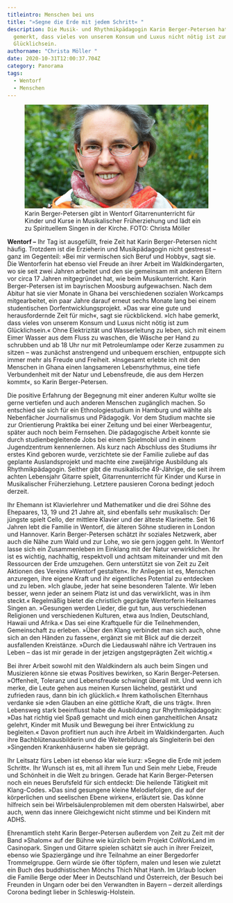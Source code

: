 ```yaml
---
titleintro: Menschen bei uns
title: "»Segne die Erde mit jedem Schritt« "
description: Die Musik- und Rhythmikpädagogin Karin Berger-Petersen hat in Ghana
  gemerkt, dass vieles von unserem Konsum und Luxus nicht nötig ist zum
  Glücklichsein.
authorname: "Christa Möller "
date: 2020-10-31T12:00:37.704Z
category: Panorama
tags:
  - Wentorf
  - Menschen
---
```



<figure>
  <img src="/static/media/2020-berger-petersen-Karin.jpg">
  <figcaption>
Karin Berger-Petersen gibt in Wentorf Gitarrenunterricht für Kinder und Kurse in Musikalischer Früherziehung und lädt ein zu Spirituellem Singen in der Kirche. FOTO: Christa Möller  
   
  </figcaption>
</figure>



**Wentorf –** Ihr Tag ist ausgefüllt, freie Zeit hat Karin Berger-Petersen nicht häufig. Trotzdem ist die Erzieherin und Musikpädagogin nicht gestresst – ganz im Gegenteil: »Bei mir vermischen sich Beruf und Hobby«, sagt sie. Die Wentorferin hat ebenso viel Freude an ihrer Arbeit im Waldkindergarten, wo sie seit zwei Jahren arbeitet und den sie gemeinsam mit anderen Eltern vor circa 17 Jahren mitgegründet hat, wie beim Musikunterricht. Karin Berger-Petersen ist im bayrischen Moosburg aufgewachsen. Nach dem Abitur hat sie vier Monate in Ghana bei verschiedenen sozialen Workcamps mitgearbeitet, ein paar Jahre darauf erneut sechs Monate lang bei einem studentischen Dorfentwicklungsprojekt. »Das war eine gute und herausfordernde Zeit für mich«, sagt sie rückblickend. »Ich habe gemerkt, dass vieles von unserem Konsum und Luxus nicht nötig ist zum Glücklichsein.« Ohne Elektrizität und Wasserleitung zu leben, sich mit einem Eimer Wasser aus dem Fluss zu waschen, die Wäsche per Hand zu schrubben und ab 18 Uhr nur mit Petroleumlampe oder Kerze zusammen zu sitzen – was zunächst anstrengend und unbequem erschien, entpuppte sich immer mehr als Freude und Freiheit. »Insgesamt erlebte ich mit den Menschen in Ghana einen langsameren Lebensrhythmus, eine tiefe Verbundenheit mit der Natur und Lebensfreude, die aus dem Herzen kommt«, so Karin Berger-Petersen. 

Die positive Erfahrung der Begegnung mit einer anderen Kultur wollte sie gerne vertiefen und auch anderen Menschen zugänglich machen. So entschied sie sich für ein Ethnologiestudium in Hamburg und wählte als Nebenfächer Journalismus und Pädagogik. Vor dem Studium machte sie zur Orientierung Praktika bei einer Zeitung und bei einer Werbeagentur, später auch noch beim Fernsehen. Die pädagogische Arbeit konnte sie durch studienbegleitende Jobs bei einem Spielmobil und in einem Jugendzentrum kennenlernen. Als kurz nach Abschluss des Studiums ihr erstes Kind geboren wurde, verzichtete sie der Familie zuliebe auf das geplante Auslandsprojekt und machte eine zweijährige Ausbildung als Rhythmikpädagogin. Seither gibt die musikalische 49-Jährige, die seit ihrem achten Lebensjahr Gitarre spielt, Gitarrenunterricht für Kinder und Kurse in Musikalischer Früherziehung. Letztere pausieren Corona bedingt jedoch derzeit. 

Ihr Ehemann ist Klavierlehrer und Mathematiker und die drei Söhne des Ehepaares, 13, 19 und 21 Jahre alt, sind ebenfalls sehr musikalisch: Der jüngste spielt Cello, der mittlere Klavier und der älteste Klarinette. Seit 16 Jahren lebt die Familie in Wentorf, die älteren Söhne studieren in London und Hannover. Karin Berger-Petersen schätzt ihr soziales Netzwerk, aber auch die Nähe zum Wald und zur Lohe, wo sie gern joggen geht. In Wentorf lasse sich ein Zusammenleben im Einklang mit der Natur verwirklichen. Ihr ist es wichtig, nachhaltig, respektvoll und achtsam miteinander und mit den Ressourcen der Erde umzugehen. Gern unterstützt sie von Zeit zu Zeit Aktionen des Vereins »Wentorf gestalten«. Ihr Anliegen ist es, Menschen anzuregen, ihre eigene Kraft und ihr eigentliches Potential zu entdecken und zu leben. »Ich glaube, jeder hat seine besonderen Talente. Wir leben besser, wenn jeder an seinem Platz ist und das verwirklicht, was in ihm steckt.« Regelmäßig bietet die christlich geprägte Wentorferin Heilsames Singen an. »Gesungen werden Lieder, die gut tun, aus verschiedenen Religionen und verschiedenen Kulturen, etwa aus Indien, Deutschland, Hawaii und Afrika.« Das sei eine Kraftquelle für die Teilnehmenden, Gemeinschaft zu erleben. »Über den Klang verbindet man sich auch, ohne sich an den Händen zu fassen«, ergänzt sie mit Blick auf die derzeit ausfallenden Kreistänze. »Durch die Liedauswahl nähre ich Vertrauen ins Leben – das ist mir gerade in der jetzigen angstgeprägten Zeit wichtig.«  

Bei ihrer Arbeit sowohl mit den Waldkindern als auch beim Singen und Musizieren könne sie etwas Positives bewirken, so Karin Berger-Petersen. »Offenheit, Toleranz und Lebensfreude schwingt überall mit. Und wenn ich merke, die Leute gehen aus meinen Kursen lächelnd, gestärkt und zufrieden raus, dann bin ich glücklich.« Ihrem katholischen Elternhaus verdanke sie »den Glauben an eine göttliche Kraft, die uns trägt«. Ihren Lebensweg stark beeinflusst habe die Ausbildung zur Rhythmikpädagogin: »Das hat richtig viel Spaß gemacht und mich einen ganzheitlichen Ansatz gelehrt, Kinder mit Musik und Bewegung bei ihrer Entwicklung zu begleiten.« Davon profitiert nun auch ihre Arbeit im Waldkindergarten. Auch ihre Bachblütenausbilderin und die Weiterbildung als Singleiterin bei den »Singenden Krankenhäusern« haben sie geprägt. 

Ihr Leitsatz fürs Leben ist ebenso klar wie kurz: »Segne die Erde mit jedem Schritt«. Ihr Wunsch ist es, mit all ihrem Tun und Sein mehr Liebe, Freude und Schönheit in die Welt zu bringen. Gerade hat Karin Berger-Petersen noch ein neues Berufsfeld für sich entdeckt: Die heilende Tätigkeit mit Klang-Codes. »Das sind gesungene kleine Melodiefolgen, die auf der körperlichen und seelischen Ebene wirken«, erläutert sie. Das könne hilfreich sein bei Wirbelsäulenproblemen mit dem obersten Halswirbel, aber auch, wenn das innere Gleichgewicht nicht stimme und bei Kindern mit ADHS. 

Ehrenamtlich steht Karin Berger-Petersen außerdem von Zeit zu Zeit mit der Band »Shalom« auf der Bühne wie kürzlich beim Projekt CoWorkLand im Casinopark. Singen und Gitarre spielen schätzt sie auch in ihrer Freizeit, ebenso wie Spaziergänge und ihre Teilnahme an einer Bergedorfer Trommelgruppe. Gern würde sie öfter töpfern, malen und lesen wie zuletzt ein Buch des buddhistischen Mönchs Thich Nhat Hanh. Im Urlaub locken die Familie Berge oder Meer in Deutschland und Österreich, der Besuch bei Freunden in Ungarn oder bei den Verwandten in Bayern – derzeit allerdings Corona bedingt lieber in Schleswig-Holstein.